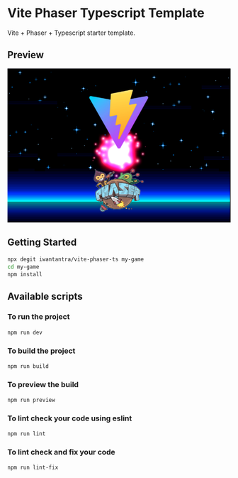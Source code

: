 # Vite Phaser Typescript Template

Vite + Phaser + Typescript starter template.

## Preview

![preview.jpg](preview.jpg)

## Getting Started

```bash
npx degit iwantantra/vite-phaser-ts my-game
cd my-game
npm install
```

## Available scripts

### To run the project

```bash
npm run dev
```

### To build the project

```bash
npm run build
```

### To preview the build

```bash
npm run preview
```

### To lint check your code using eslint

```bash
npm run lint
```

### To lint check and fix your code

```bash
npm run lint-fix
```
